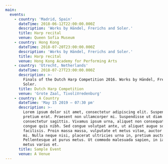```yaml
---
main:
  events:
    - country: 'Madrid, Spain'
      dateTime: 2018-06-12T22:00:00.000Z
      description: 'Works by Händel, Frerichs and Soler.'
      title: Harp recital
      venue: Queen Sofia Museum
    - country: Hong Kong
      dateTime: 2018-07-20T23:00:00.000Z
      description: 'Works by Händel, Frerichs and Soler.'
      title: Harp recital
      venue: Hong Kong Academy for Performing Arts
    - country: 'Utrecht, Netherlands'
      dateTime: 2018-07-27T23:00:00.000Z
      description: >-
        Finals of the Dutch Harp Competition 2016. Works by Händel, Frerichs and
        Soler.
      title: Dutch Harp Competition
      venue: 'Grote Zaal, TivoliVredenburg'
    - country: A Country
      dateTime: 'May 15 2019 – 07:30 pm'
      description: >-
        Lorem ipsum dolor sit amet, consectetur adipiscing elit. Suspendisse nec
        pretium erat. Praesent non ullamcorper mi. Suspendisse ut diam et ante
        consectetur sagittis. Vivamus ipsum urna, aliquet non consequat ac,
        congue quis nibh. Sed congue volutpat ante, ut aliquet augue sodales
        facilisis. Proin massa massa, vulputate et metus vitae, auctor maximus
        mi. Nulla neque nisi, placerat ultricies urna in, pretium auctor turpis.
        Pellentesque at purus metus. Ut commodo malesuada sapien, in iaculis
        metus varius et.
      title: Sample Event
      venue: A Venue
---
```



